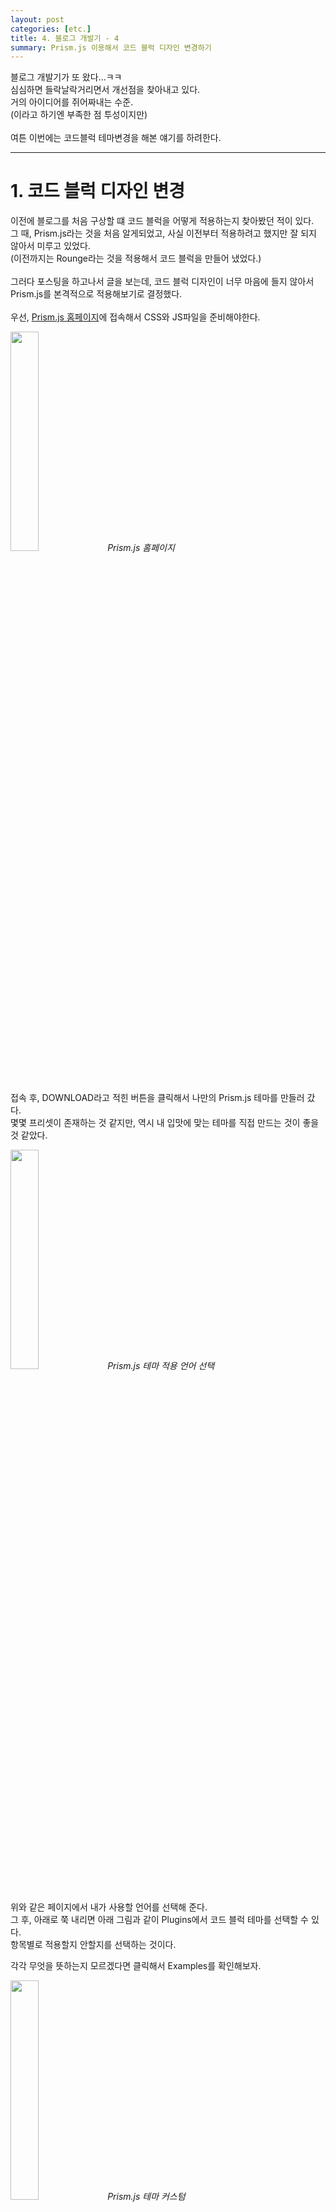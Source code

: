 ```yaml
---
layout: post
categories: [etc.]
title: 4. 블로그 개발기 - 4
summary: Prism.js 이용해서 코드 블럭 디자인 변경하기
---
```


블로그 개발기가 또 왔다...ㅋㅋ<br>
심심하면 들락날락거리면서 개선점을 찾아내고 있다.<br>
거의 아이디어를 쥐어짜내는 수준.<br>
(이라고 하기엔 부족한 점 투성이지만)<br>
<br>
여튼 이번에는 코드블럭 테마변경을 해본 얘기를 하려한다.<br>

---

# 1. 코드 블럭 디자인 변경

이전에 블로그를 처음 구상할 떄 코드 블럭을 어떻게 적용하는지 찾아봤던 적이 있다.<br>
그 때, Prism.js라는 것을 처음 알게되었고, 사실 이전부터 적용하려고 했지만 잘 되지 않아서 미루고 있었다.<br>
(이전까지는 Rounge라는 것을 적용해서 코드 블럭을 만들어 냈었다.)<br>
<br>
그러다 포스팅을 하고나서 글을 보는데, 코드 블럭 디자인이 너무 마음에 들지 않아서 Prism.js를 본격적으로 적용해보기로 결정했다.<br>
<br>
우선, [Prism.js 홈페이지](https://prismjs.com/)에 접속해서 CSS와 JS파일을 준비해야한다.<br>
<p class="post-image-wrapper">
    <img src="https://github.com/user-attachments/assets/222dd7fc-242e-4cee-a382-83eb2e8b1253" class="image" width="30%" height="30%" onclick="imgClick('https://github.com/user-attachments/assets/222dd7fc-242e-4cee-a382-83eb2e8b1253')">
    <em align="center" class="caption">Prism.js 홈페이지</em>
</p><br>

접속 후, DOWNLOAD라고 적힌 버튼을 클릭해서 나만의 Prism.js 테마를 만들러 갔다.<br>
몇몇 프리셋이 존재하는 것 같지만, 역시 내 입맛에 맞는 테마를 직접 만드는 것이 좋을 것 같았다.<br>
<p class="post-image-wrapper">
    <img src="https://github.com/user-attachments/assets/e03b75da-86bc-4bbd-89a0-a528a57b29bc" class="image" width="30%" height="30%" onclick="imgClick('https://github.com/user-attachments/assets/e03b75da-86bc-4bbd-89a0-a528a57b29bc')">
    <em align="center" class="caption">Prism.js 테마 적용 언어 선택</em>
</p><br>
위와 같은 페이지에서 내가 사용할 언어를 선택해 준다.<br>
그 후, 아래로 쭉 내리면 아래 그림과 같이 Plugins에서 코드 블럭 테마를 선택할 수 있다.<br>
항목별로 적용할지 안할지를 선택하는 것이다.<br>

각각 무엇을 뜻하는지 모르겠다면 클릭해서 Examples를 확인해보자.<br>
<p class="post-image-wrapper">
    <img src="https://github.com/user-attachments/assets/6d5be0b4-e809-4283-8740-db1a55367c02" class="image" width="30%" height="30%" onclick="imgClick('https://github.com/user-attachments/assets/6d5be0b4-e809-4283-8740-db1a55367c02')">
    <em align="center" class="caption">Prism.js 테마 커스텀</em>
</p><br>
사실 나는 이전에 만들어 놓은 것이 있어서 어떤걸 내가 체크했는지 기억이 안 난다.<br>
어찌됐든 CSS, JS 파일을 모두 다운받았다면 준비물은 끝났다.<br>
<br>
그 다음엔, 이전에 적용된 코드 블럭 테마를 미적용시키기 위해서 `_config.yaml` 파일에 아래와 같이 적어줬다.(기존에 적용된 Rouge 관련 라인은 주석처리)<br>
<p class="post-image-wrapper">
    <img src="https://github.com/user-attachments/assets/4f4995c2-d972-42bb-8839-d5b463e02a13" class="image" width="20%" height="20%" onclick="imgClick('https://github.com/user-attachments/assets/4f4995c2-d972-42bb-8839-d5b463e02a13')">
    <em align="center" class="caption">기존 라인 삭제 및 신규 라인 추가</em>
</p><br>
그 후에 root 폴더에 다운받아진 `prism.js` 파일과 `prism.css` 파일을 넣어줬다.<br>
<br>
그리고 나서는 넣어준 파일을 코드 블럭을 적용하고 싶은 html 파일에 적어주면 끝이었다.<br>

```html
<link href='{{ "/prism.css" | prepend: site.baseurl }}' rel="stylesheet">
```
```html
<script src='{{ "/prism.js" | prepend: site.baseurl }}'></script>
```
link 태그는 head 태그 안에, script 태그는 body 태그 안에 넣어줬다.<br>
<br>
<br>
그리고 나서 확인해봤다.<br>
<p class="post-image-wrapper">
    <img src="https://github.com/user-attachments/assets/4d3c9242-c74d-4d80-9704-bec6e5af1de8" class="image" width="30%" height="30%" onclick="imgClick('https://github.com/user-attachments/assets/4d3c9242-c74d-4d80-9704-bec6e5af1de8')">
    <em align="center" class="caption">코드 상에 쓰는 법</em>
</p><br>
마크다운에 코드 블럭을 적용하는 방법대로 ```으로 위,아래 끝을 감싸고 해당 코드의 언어를 명기해주면..<br>
<p class="post-image-wrapper">
    <img src="https://github.com/user-attachments/assets/dad1839b-7698-47e3-a88f-19080a1f7c86" class="image" width="30%" height="30%" onclick="imgClick('https://github.com/user-attachments/assets/dad1839b-7698-47e3-a88f-19080a1f7c86')">
    <em align="center" class="caption">적용 확인</em>
</p><br>
짜자잔<br>
잘 적용이 된 모습을 확인할 수 있다.<br>
<br>
혹시나 이 글을 보고 따라했는데, 적용이 안 됐다면 root 경로에 `_plugins` 폴더를 만들고 그 안에 `prism.rb`라는 파일을 만들어보자.<br>
그리고 아래와 같이 코드를 써서 저장 후 다시 확인해보면 좋을 것 같다.<br>
(구글링하다가 [다른 블로그 글](https://tuxstash.de/gist/jekyll-plugin-prism/)에서 찾은 방법인데 나는 이 과정없이 적용이 되긴 했지만 혹시 몰라서 만들어두긴 했다.)<br>

```ruby
require 'cgi'

module Jekyll
	module Tags
		class Prism < Liquid::Block
			def initialize(tag_name, text, tokens)
				@arg = text.strip
				super
			end

			def render(context)
				output = super(context)
				output = CGI.escapeHTML(output);
				"<pre class=\"language-#{@arg} line-numbers card-panel z-depth-3 \"><code>#{output}</code></pre>"
			end
		end
	end
end

Liquid::Template.register_tag('prism', Jekyll::Tags::Prism)
```

---

# 2. 마치며

개발기 쓰는게 제일 귀찮지만, 의외로 제일 부담없이 막 쓸 수 있어서 자꾸 쓰게 되는 것 같다.<br>
3편에서 4편을 기약하지 않고 마무리지었는데, 그새 못참고 4편을 썼다.<br>
<br>
이전 글에 비해 사실 별 내용도 없는데 그냥 쓰게 된다.<br>
나중에 써야지하고 남겨두었다가 과정을 까먹고 귀찮아지기 전에 얼른 후딱 해치워야겠다고 생각하기도 했다.<br>
<br>
이왕 이렇게 된거 개발기만 따로 빼서 카테고리를 만들까 생각중이다.<br>
<br>
